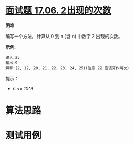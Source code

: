 # [面试题 17.06. 2出现的次数][cnTitle]

**困难**

编写一个方法，计算从 0 到 n (含 n) 中数字 2 出现的次数。

**示例:** 

```
输入:25
输出:9
解释:(2, 12, 20, 21, 22, 23, 24, 25)(注意 22 应该算作两次)
```

提示：

-  *n <= 10^9* 




# 算法思路

# 测试用例
```
```

[cnTitle]: https://leetcode-cn.com/problems/number-of-2s-in-range-lcci/
